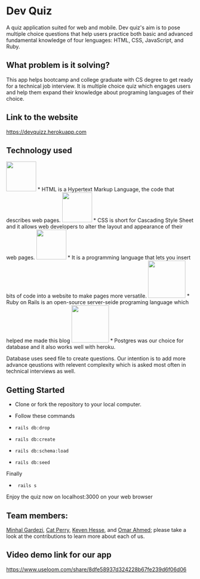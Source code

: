 # Dev Quiz

A quiz application suited for web and mobile. Dev quiz's aim is to pose multiple choice questions that help users practice both basic and advanced fundamental knowledge of four lenguages: HTML, CSS, JavaScript, and Ruby. 

## What problem is it solving?
This app helps bootcamp and college graduate with CS degree to get ready for a technical job interview. It is multiple choice quiz which engages users and help them expand their knowledge about programing languages of their choice. 

## Link to the website
https://devquizz.herokuapp.com

## Technology used

<img src="http://www.asti.co.in/wp-content/uploads/2017/01/html_icon.png"  width="80px">
* HTML is a Hypertext Markup Language, the code that describes web pages.

<img src="http://icons.iconarchive.com/icons/graphics-vibe/developer/256/css-icon.png"  width="80px">
* CSS is short for Cascading Style Sheet and it allows web developers to alter the layout and appearance of their web pages.

<img src="https://cms-assets.tutsplus.com/uploads/users/34/posts/26194/preview_image/javascript.png"  width="80px">
* It is a programming language that lets you insert bits of code into a website to make pages more versatile.

<img src="https://upload.wikimedia.org/wikipedia/commons/thumb/6/62/Ruby_On_Rails_Logo.svg/1200px-Ruby_On_Rails_Logo.svg.png"  width="100px">
* Ruby on Rails is an open-source server-seide programing language which helped me made this blog

<img src="https://images.g2crowd.com/uploads/product/image/social_landscape/social_landscape_1489695931/postgresql.png"  width="100px">
* Postgres was our choice for database and it also works well with heroku.



Database uses seed file to create questions. Our intention is to add more advance qeustions with relevent complexity which is  asked most often in technical interviews as well. 

## Getting Started
* Clone or fork the repository to your local computer.
* Follow these commands

* `rails db:drop`
* `rails db:create`
* `rails db:schema:load`
* `rails db:seed`

Finally
* ` rails s`

Enjoy the quiz now on localhost:3000 on your web browser

## Team members:

[Minhal Gardezi](https://github.com/mag166), [Cat Perry](https://github.com/CatPerry), [Keven Hesse](https://github.com/kevinhesse), and [Omar Ahmed](https://github.com/omarahmed30); please take a look at the contributions to learn more about each of us. 

## Video demo link for our app 
https://www.useloom.com/share/8dfe58937d324228b67fe239d6f06d06



